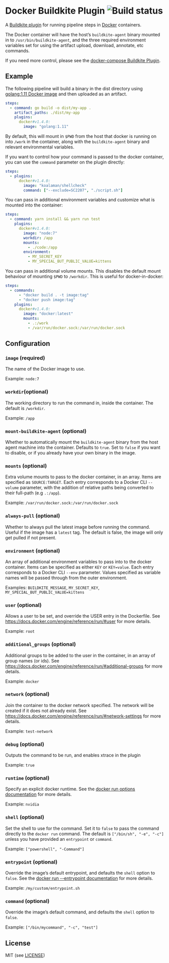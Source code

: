 # Docker Buildkite Plugin ![Build status](https://badge.buildkite.com/3a4b0903b26c979f265c049c932fb4ff3c055af7a199a17216.svg?branch=master)

A [Buildkite plugin](https://buildkite.com/docs/agent/v3/plugins) for running pipeline steps in [Docker](https://www.docker.com/) containers.

The Docker container will have the host’s `buildkite-agent` binary mounted in to `/usr/bin/buildkite-agent`, and the three required environment variables set for using the artifact upload, download, annotate, etc commands.

If you need more control, please see the [docker-compose Buildkite Plugin](https://github.com/buildkite-plugins/docker-compose-buildkite-plugin).

## Example

The following pipeline will build a binary in the dist directory using [golang:1.11 Docker image](https://hub.docker.com/_/golang/) and then uploaded as an artifact.

```yml
steps:
  - command: go build -o dist/my-app .
    artifact_paths: ./dist/my-app
    plugins:
      docker#v1.4.0:
        image: "golang:1.11"
```

By default, this will mount in `$PWD` from the host that docker is running on into `/work` in the container, along with the `buildkite-agent` binary and relevant environmental variables.

If you want to control how your command is passed to the docker container, you can use the `command` parameter on the plugin directly:

```yml
steps:
  - plugins:
      docker#v1.4.0:
        image: "koalaman/shellcheck"
        command: ["--exclude=SC2207", "./script.sh"]
```

You can pass in additional environment variables and customize what is mounted into the container:

```yml
steps:
  - command: yarn install && yarn run test
    plugins:
      docker#v1.4.0:
        image: "node:7"
        workdir: /app
        mounts:
          - ./code:/app
        environment:
          - MY_SECRET_KEY
          - MY_SPECIAL_BUT_PUBLIC_VALUE=kittens
```

You can pass in additional volume mounts. This disables the default mount behaviour of mounting `$PWD` to `/workdir`. This is useful for docker-in-docker:

```yml
steps:
  - commands:
      - "docker build . -t image:tag"
      - "docker push image:tag"
    plugins:
      docker#v1.4.0:
        image: "docker:latest"
        mounts:
          - .:/work
          - /var/run/docker.sock:/var/run/docker.sock
```

## Configuration

### `image` (required)

The name of the Docker image to use.

Example: `node:7`

### `workdir`(optional)

The working directory to run the command in, inside the container. The default is `/workdir`.

Example: `/app`

### `mount-buildkite-agent` (optional)

Whether to automatically mount the `buildkite-agent` binary from the host agent machine into the container. Defaults to `true`. Set to `false` if you want to disable, or if you already have your own binary in the image.

### `mounts` (optional)

Extra volume mounts to pass to the docker container, in an array. Items are specified as `SOURCE:TARGET`. Each entry corresponds to a Docker CLI `--volume` parameter, with the addition of relative paths being converted to their full-path (e.g `.:/app`).

Example: `/var/run/docker.sock:/var/run/docker.sock`

### `always-pull` (optional)

Whether to always pull the latest image before running the command. Useful if the image has a `latest` tag. The default is false, the image will only get pulled if not present.

### `environment` (optional)

An array of additional environment variables to pass into to the docker container. Items can be specified as either `KEY` or `KEY=value`. Each entry corresponds to a Docker CLI `--env` parameter. Values specified as variable names will be passed through from the outer environment.

Examples: `BUILDKITE_MESSAGE`, `MY_SECRET_KEY`, `MY_SPECIAL_BUT_PUBLIC_VALUE=kittens`

### `user` (optional)

Allows a user to be set, and override the USER entry in the Dockerfile. See https://docs.docker.com/engine/reference/run/#user for more details.

Example: `root`

### `additional_groups` (optional)

Additional groups to be added to the user in the container, in an array of group names (or ids). See https://docs.docker.com/engine/reference/run/#additional-groups for more details.

Example: `docker`

### `network` (optional)

Join the container to the docker network specified. The network will be created if it does not already exist. See https://docs.docker.com/engine/reference/run/#network-settings for more details.

Example: `test-network`

### `debug` (optional)

Outputs the command to be run, and enables xtrace in the plugin

Example: `true`

### `runtime` (optional)

Specify an explicit docker runtime. See the [docker run options documentation](https://docs.docker.com/engine/reference/commandline/run/#options) for more details.

Example: `nvidia`

### `shell` (optional)

Set the shell to use for the command. Set it to `false` to pass the command directly to the `docker run` command. The default is `["/bin/sh", "-e", "-c"]` unless you have provided an `entrypoint` or `command`.

Example: `["powershell", "-Command"]`

### `entrypoint` (optional)

Override the image’s default entrypoint, and defaults the `shell` option to `false`. See the [docker run --entrypoint documentation](https://docs.docker.com/engine/reference/run/#entrypoint-default-command-to-execute-at-runtime) for more details.

Example: `/my/custom/entrypoint.sh`

### `command` (optional)

Override the image’s default command, and defaults the `shell` option to `false`.

Example: `["/bin/mycommand", "-c", "test"]`

## License

MIT (see [LICENSE](LICENSE))
